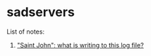 # sadservers

List of notes:

1. ["Saint John": what is writing to this log file?](notes/what_is_writing_to_this_log_file.md)
